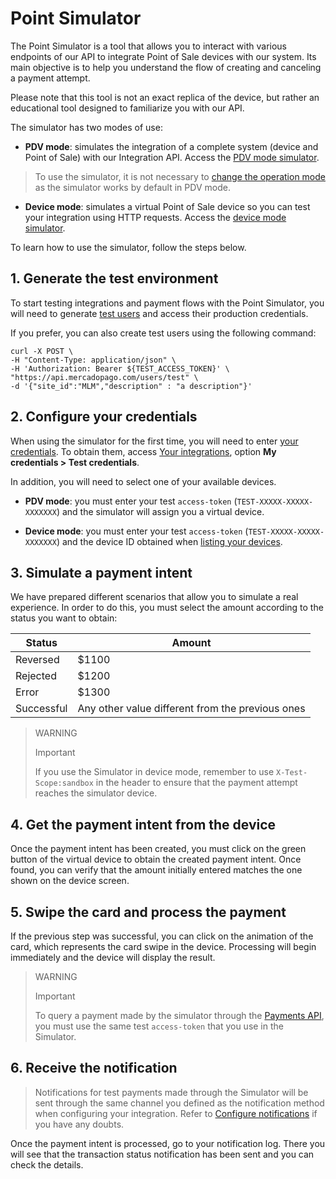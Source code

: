# Point Simulator

The Point Simulator is a tool that allows you to interact with various endpoints of our API to integrate Point of Sale devices with our system. Its main objective is to help you understand the flow of creating and canceling a payment attempt.

Please note that this tool is not an exact replica of the device, but rather an educational tool designed to familiarize you with our API.

The simulator has two modes of use:

* **PDV mode**: simulates the integration of a complete system (device and Point of Sale) with our Integration API. Access the [PDV mode simulator](https://api.mercadopago.com/point/integrator-simulator/sandbox/?ignoreapidoc=true).

 > To use the simulator, it is not necessary to [change the operation mode](/developers/en/reference/integrations_api/_point_integration-api_devices_device-id/patch) as the simulator works by default in PDV mode.

* **Device mode**: simulates a virtual Point of Sale device so you can test your integration using HTTP requests. Access the [device mode simulator](https://api.mercadopago.com/point/integrator-simulator/sandbox/device?ignoreapidoc=true).


To learn how to use the simulator, follow the steps below.

## 1. Generate the test environment

To start testing integrations and payment flows with the Point Simulator, you will need to generate [test users](/developers/en/docs/mp-point/additional-content/your-integrations/test/accounts) and access their production credentials.

If you prefer, you can also create test users using the following command:

``` curl
curl -X POST \
-H "Content-Type: application/json" \
-H 'Authorization: Bearer ${TEST_ACCESS_TOKEN}' \
"https://api.mercadopago.com/users/test" \
-d '{"site_id":"MLM","description" : "a description"}'
```

## 2. Configure your credentials

When using the simulator for the first time, you will need to enter [your credentials](https://www.mercadopago[FAKER][URL][DOMAIN]/developers/panel/credentials). To obtain them, access [Your integrations](https://www.mercadopago[FAKER][URL][DOMAIN]/developers/panel/applications), option **My credentials > Test credentials**.

In addition, you will need to select one of your available devices.

* **PDV mode**: you must enter your test `access-token` (`TEST-XXXXX-XXXXX-XXXXXXX`) and the simulator will assign you a virtual device.

* **Device mode**: you must enter your test `access-token` (`TEST-XXXXX-XXXXX-XXXXXXX`) and the device ID obtained when [listing your devices](/developers/en/docs/mp-point/integration-configuration/integrate-with-pdv/payment-processing).

## 3. Simulate a payment intent

We have prepared different scenarios that allow you to simulate a real experience. In order to do this, you must select the amount according to the status you want to obtain:

| Status | Amount |
|---|---|
| Reversed | $1100 |
| Rejected | $1200 |
| Error | $1300 |
| Successful | Any other value different from the previous ones |

> WARNING
>
> Important
>
> If you use the Simulator in device mode, remember to use `X-Test-Scope:sandbox` in the header to ensure that the payment attempt reaches the simulator device.

## 4. Get the payment intent from the device

Once the payment intent has been created, you must click on the green button of the virtual device to obtain the created payment intent. 
Once found, you can verify that the amount initially entered matches the one shown on the device screen.

## 5. Swipe the card and process the payment

If the previous step was successful, you can click on the animation of the card, which represents the card swipe in the device. Processing will begin immediately and the device will display the result.

> WARNING
>
> Important
>
> To query a payment made by the simulator through the [Payments API](/developers/en/reference/payments/_payments_id/get), you must use the same test `access-token` that you use in the Simulator.


## 6. Receive the notification

> Notifications for test payments made through the Simulator will be sent through the same channel you defined as the notification method when configuring your integration. Refer to [Configure notifications](/developers/en/docs/mp-point/integration-configuration/integrate-with-pdv/notifications) if you have any doubts.

Once the payment intent is processed, go to your notification log. There you will see that the transaction status notification has been sent and you can check the details.
